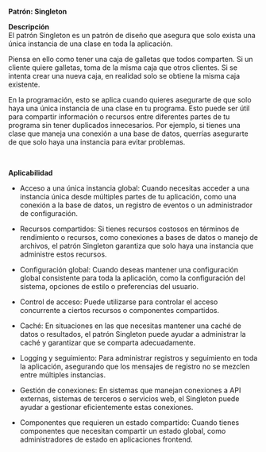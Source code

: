 

**Patrón: Singleton**

**Descripción** <br>
El patrón Singleton es un patrón de diseño que asegura que solo exista una única instancia de una clase en toda la aplicación.

Piensa en ello como tener una caja de galletas que todos comparten. Si un cliente quiere galletas, toma de la misma caja que otros clientes. Si se intenta crear una nueva caja, en realidad solo se obtiene la misma caja existente.

En la programación, esto se aplica cuando quieres asegurarte de que solo haya una única instancia de una clase en tu programa. Esto puede ser útil para compartir información o recursos entre diferentes partes de tu programa sin tener duplicados innecesarios. Por ejemplo, si tienes una clase que maneja una conexión a una base de datos, querrías asegurarte de que solo haya una instancia para evitar problemas.

<br>

**Aplicabilidad**
- Acceso a una única instancia global: Cuando necesitas acceder a una instancia única desde múltiples partes de tu aplicación, como una conexión a la base de datos, un registro de eventos o un administrador de configuración.

- Recursos compartidos: Si tienes recursos costosos en términos de rendimiento o recursos, como conexiones a bases de datos o manejo de archivos, el patrón Singleton garantiza que solo haya una instancia que administre estos recursos.

- Configuración global: Cuando deseas mantener una configuración global consistente para toda la aplicación, como la configuración del sistema, opciones de estilo o preferencias del usuario.

- Control de acceso: Puede utilizarse para controlar el acceso concurrente a ciertos recursos o componentes compartidos.

- Caché: En situaciones en las que necesitas mantener una caché de datos o resultados, el patrón Singleton puede ayudar a administrar la caché y garantizar que se comparta adecuadamente.

- Logging y seguimiento: Para administrar registros y seguimiento en toda la aplicación, asegurando que los mensajes de registro no se mezclen entre múltiples instancias.

- Gestión de conexiones: En sistemas que manejan conexiones a API externas, sistemas de terceros o servicios web, el Singleton puede ayudar a gestionar eficientemente estas conexiones.

- Componentes que requieren un estado compartido: Cuando tienes componentes que necesitan compartir un estado global, como administradores de estado en aplicaciones frontend.